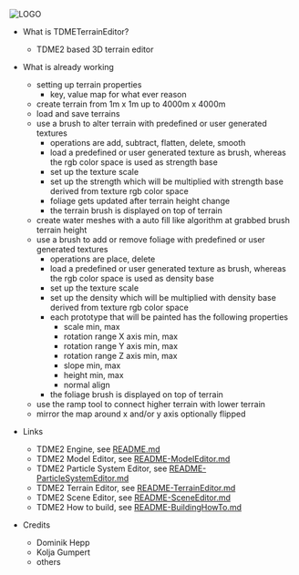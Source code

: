 ![LOGO](https://raw.githubusercontent.com/andreasdr/tdme2/master/resources/github/tdme2-logo.png)

- What is TDMETerrainEditor?
    - TDME2 based 3D terrain editor 

- What is already working
    - setting up terrain properties
        - key, value map for what ever reason
    - create terrain from 1m x 1m up to 4000m x 4000m
    - load and save terrains
    - use a brush to alter terrain with predefined or user generated textures
      - operations are add, subtract, flatten, delete, smooth
      - load a predefined or user generated texture as brush, whereas the rgb color space is used as strength base
      - set up the texture scale
      - set up the strength which will be multiplied with strength base derived from texture rgb color space
      - foliage gets updated after terrain height change
      - the terrain brush is displayed on top of terrain
    - create water meshes with a auto fill like algorithm at grabbed brush terrain height
    - use a brush to add or remove foliage with predefined or user generated textures
      - operations are place, delete
      - load a predefined or user generated texture as brush, whereas the rgb color space is used as density base
      - set up the texture scale
      - set up the density which will be multiplied with density base derived from texture rgb color space
      - each prototype that will be painted has the following properties
        - scale min, max
        - rotation range X axis min, max
        - rotation range Y axis min, max
        - rotation range Z axis min, max
        - slope min, max
        - height min, max
        - normal align
      - the foliage brush is displayed on top of terrain
    - use the ramp tool to connect higher terrain with lower terrain
    - mirror the map around x and/or y axis optionally flipped

- Links
    - TDME2 Engine, see [README.md](./README.md)
    - TDME2 Model Editor, see [README-ModelEditor.md](./README-ModelEditor.md)
    - TDME2 Particle System Editor, see [README-ParticleSystemEditor.md](./README-ParticleSystemEditor.md)
    - TDME2 Terrain Editor, see [README-TerrainEditor.md](./README-TerrainEditor.md)
    - TDME2 Scene Editor, see [README-SceneEditor.md](./README-SceneEditor.md)
    - TDME2 How to build, see [README-BuildingHowTo.md](./README-BuildingHowTo.md)

- Credits
    - Dominik Hepp
    - Kolja Gumpert
    - others
